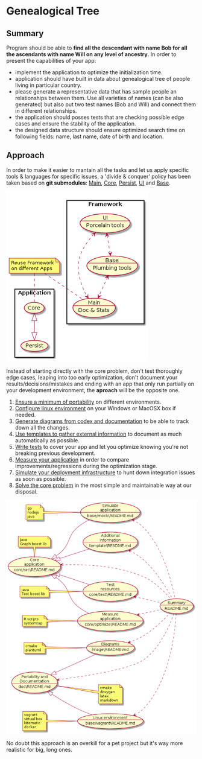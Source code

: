 # Genealogical Tree 

## Summary 

Program should be able to **find all the descendant with name Bob for all the ascendants with name Will on any level of ancestry**. In order to present the capabilities of your app:

- implement the application to optimize the initialization time.
- application should have built in data about genealogical tree of people living in particular country.
- please generate a representative data that has sample people an relationships between them. Use all varieties of names (can be also generated) but also put two test names (Bob and Will) and connect them in different relationships.
- the application should posses tests that are checking possible edge cases and ensure the stability of the application.
- the designed data structure should ensure optimized search time on following fields: name, last name, date of birth and location.

## Approach 

In order to make it easier to mantain all the tasks and let us apply specific tools & languages for specific issues, a 'divide & conquer' policy has been taken based on **git submodules**: [Main](https://github.com/xue2sheng/GenealogicalTree), [Core](https://github.com/xue2sheng/GenealogicalTreeCore), [Persist](https://github.com/xue2sheng/GenealogicalTreePersist), [UI](https://github.com/xue2sheng/GenealogicalTreeUI) and [Base](https://github.com/xue2sheng/GenealogicalTreeBase). 

![width=150px](image/submodules.png)

<!---
@startuml submodules.png
!include UML_DIR/high_level.def
!include UML_DIR/submodules.uml
@enduml
--->

Instead of starting directly with the core problem, don't test thoroughly edge cases, leaping into too early optimization, don't document your results/decisions/mistakes and ending with an app that only run partially on your development environment, the **aproach** will be the opposite one. 

1. [Ensure a minimum of portability](doc/README.md) on different environments.
2. [Configure linux environment](https://github.com/xue2sheng/GenealogicalTreeBase/blob/develop/vagrant/README.md) on your Windows or MacOSX box if needed.
3. [Generate diagrams from codex and documentation](image/README.md) to be able to track down all the changes.
4. [Use templates to gather external information](template/README.md) to document as much automatically as possible.
5. [Write tests](https://github.com/xue2sheng/GenealogicalTreeBase/blob/develop/test/README.md) to cover your app and let you  optimize knowing you're not breaking previous development.
6. [Measure your application](https://github.com/xue2sheng/GenealogicalTreeCore/blob/develop/optimize/README.md) in order to compare improvements/regressions during the optimization stage.
7. [Simulate your deployment infrastructure](https://github.com/xue2sheng/GenealogicalTreeBase/blob/develop/mock/README.md) to hunt down integration issues as soon as possible.
8. [Solve the core problem](https://github.com/xue2sheng/GenealogicalTreeCore/blob/develop/src/README.md) in the most simple and maintainable way at our disposal. 

![width=300px](image/approach.png)

<!---
@startuml approach.png
left to right direction
(Portability and\nDocumentation\n--\ndoc\README.md) as (Doc)
(Linux environment\n--\nbase/vagrant\README.md) as (Vagrant)
(Diagrams\n--\nimage\README.md) as (Image)
(Additional\ninformation\n--\ntemplate\README.md) as (Template)
(Test\nresources\n--\ncore/test\README.md) as (Test)
(Summary\n--\nREADME.md) as (Summary)
(Measure\napplication\n--\ncore/optimize\README.md) as (Measure) 
(Simulate\napplication\n--\nbase/mock\README.md) as (Mock) 
(Core\napplication\n--\ncore/src\README.md) as (Core)
(Doc) <.. (Summary)
(Vagrant) <.. (Summary)
(Template) <.. (Summary)
(Image) <.. (Summary)
(Test) <.. (Summary)
(Measure) <.. (Summary)
(Mock) <.. (Summary)
(Core) <.. (Summary)
(Doc) <|-- (Image)
(Doc) <|-- (Vagrant)
(Core) <|-- (Template)
(Core) <|-- (Test)
(Core) <|-- (Measure)
(Core) <|-- (Mock)
note right of (Doc): cmake\ndoxygen\nlatex\nmarkdown 
note left of (Vagrant): vagrant\nvirtual box\nkitematic\ndocker 
note left of (Image): cmake\nplantuml 
note left of (Measure): R scripts\nsystemtap 
note left of (Mock): go\nnodejs\njava 
note top of (Core): java\nGraph boost lib
note left of (Test): java\nTest boost lib
@enduml
--->

No doubt this approach is an overkill for a pet project but it's way more realistic for big, long ones. 
